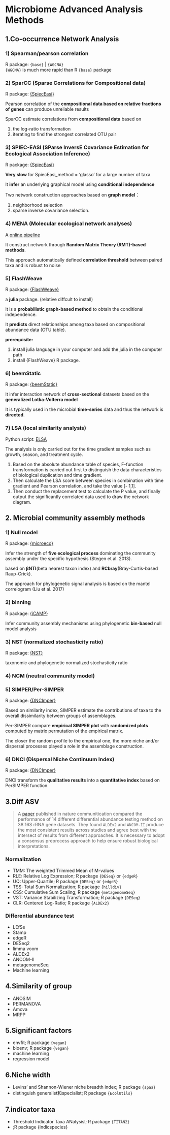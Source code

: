 # Microbiome Advanced Analysis Methods

## 1.Co-occurrence Network Analysis

### 1) Spearman/pearson correlation
R package: `{base}` | `{WGCNA}`  
`{WGCNA}` is much more rapid than R `{base}` package

### 2) SparCC (Sparse Correlations for Compositional data)
R package: [{SpiecEasi}](https://github.com/zdk123/SpiecEasi)  

Pearson correlation of the **compositional data based on relative fractions of genes** can produce unreliable results  

SparCC estimate correlations from **compositional data** based on 
1. the log-ratio transformation
2. iterating to find the strongest correlated OTU pair

### 3) SPIEC-EASI (SParse InversE Covariance Estimation for Ecological Association Inference)
R package: [{SpiecEasi}](https://github.com/zdk123/SpiecEasi)  

**Very slow** for SpiecEasi_method = ‘glasso’ for a large number of taxa.  

It **infer** an underlying graphical model using **conditional independence**   

Two network construction approaches based on **graph model**：
1. neighborhood selection
2. sparse inverse covariance selection.  

### 4) MENA (Molecular ecological network analyses)
A [online pipeline](http://ieg4.rccc.ou.edu/mena/)  

It construct network through **Random Matrix Theory (RMT)-based methods**.  

This approach automatically defined **correlation threshold** between paired taxa and is robust to noise

### 5) FlashWeave
R package: [{FlashWeave}](https://github.com/meringlab/FlashWeave.jl)  

a **julia** package. (relative diffcult to install)  

It is a **probabilistic graph-based method** to obtain the conditional independence.  

It **predicts** direct relationships among taxa based on compositional abundance data (OTU table).  

**prerequisite:**
1. install julia language in your computer and add the julia in the computer path
2. install {FlashWeave} R package.

### 6) beemStatic
R package: [{beemStatic}](https://github.com/CSB5/BEEM-static)  

It infer interaction network of **cross-sectional** datasets based on the **generalized Lotka-Volterra model**   

It is typically used in the microbial **time-series** data and thus the network is **directed**.  

### 7) LSA (local similarity analysis)

Python script: [ELSA](https://bitbucket.org/charade/elsa/src/master/)

The analysis is only carried out for the time gradient samples such as growth, season, and treatment cycle.

1. Based on the absolute abundance table of species, F-function transformation is carried out first to distinguish the data characteristics of biological duplication and time gradient. 
2. Then calculate the LSA score between species in combination with time gradient and Pearson correlation, and take the value [- 1,1]. 
3. Then conduct the replacement test to calculate the P value, and finally output the significantly correlated data used to draw the network diagram.

## 2. Microbial community assembly methods

### 1) Null model
R package: [{microeco}](https://chiliubio.github.io/microeco/)  

Infer the strength of **five ecological process** dominating the community assembly under the specific hypothesis (Stegen et al. 2013).

based on **βNTI**(beta nearest taxon index) and **RCbray**(Bray-Curtis-based Raup-Crick).

The approach for phylogenetic signal analysis is based on the mantel correlogram (Liu et al. 2017)

### 2) binning
R package: [{iCAMP}](https://github.com/DaliangNing/iCAMP1)  

Infer community assembly mechanisms using phylogenetic **bin-based** null model analysis

### 3) NST (normalized stochasticity ratio)
R package: [{NST}](https://cran.r-project.org/web/packages/NST/index.html)  

taxonomic and phylogenetic normalized stochasticity ratio

### 4) NCM (neutral community model)


### 5) SIMPER/Per-SIMPER
R package: [{DNCImper}](https://github.com/Corentin-Gibert-Paleontology/DNCImper)  

Based on similarity index, SIMPER estimate the contributions of taxa to the overall dissimilarity between groups of assemblages.  

Per-SIMPER compare **empirical SIMPER plot** with **randomized plots** computed by matrix permutation of the empirical matrix.  

The closer the random profile to the empirical one, the more niche and/or dispersal processes played a role in the assemblage construction.

### 6) DNCI (Dispersal Niche Continuum Index)
R package: [{DNCImper}](https://github.com/Corentin-Gibert-Paleontology/DNCImper)  

DNCI transform the **qualitative results** into a **quantitative index** based on PerSIMPER function. 

## 3.Diff ASV
>A [paper](https://www.nature.com/articles/s41467-022-28034-z) published in nature communitication compared the performance of 14 different differential abundance testing method on 38 16S rRNA gene datasets. They found `ALDEx2` and `ANCOM-II` produce the most consistent results across studies and agree best with the intersect of results from different approaches. 
It is necessary to adopt a consensus preprocess approach to help ensure robust biological interpretations.

### Normalization
- TMM: The weighted Trimmed Mean of M-values
- RLE: Relative Log Expression; R package `{DESeq}` or `{edgeR}`
- UQ: Upper-Quartile; R package `{DESeq}` or `{edgeR}`
- TSS: Total Sum Normalization; R package `{hilldiv}`
- CSS: Cumulative Sum Scaling; R package `{metagenomeSeq}`
- VST: Variance Stabilizing Transformation; R package `{DESeq}`
- CLR: Centered Log-Ratio; R package `{ALDEx2}`
### Differential abundance test
- LEfSe
- Stamp
- edgeR
- DESeq2
- limma voom 
- ALDEx2
- ANCOM-II
- metagenomeSeq
- Machine learning


## 4.Similarity of group
- ANOSIM
- PERMANOVA
- Amova
- MRPP

## 5.Significant factors
- envfit; R package `{vegan}`
- bioenv; R package `{vegan}`
- machine learning
- regression model

## 6.Niche width
- Levins’ and Shannon-Wiener niche breadth index; R package `{spaa}`
- distinguish generalist和specialist; R package `{EcolUtils}`

## 7.indicator taxa
- Threshold Indicator Taxa ANalysisl; R package `{TITAN2}`
- ;R package  {indicspecies}
